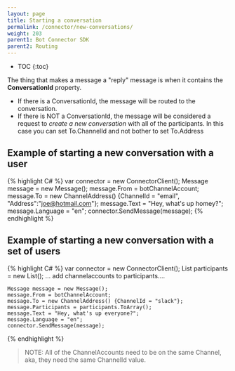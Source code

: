 ```yaml
---
layout: page
title: Starting a conversation
permalink: /connector/new-conversations/
weight: 203
parent1: Bot Connector SDK
parent2: Routing
---
```


* TOC
{:toc}

The thing that makes a message a "reply" message is when it contains the **ConversationId** property.  

* If there is a ConversationId, the message will be routed to the conversation.
* If there is NOT a ConversationId, the message will be considered a request to *create a new conversation* 
with all of the participants.  In this case you can set To.ChannelId and not bother to set To.Address

## Example of starting a new conversation with a user
{% highlight C# %}
    var connector = new ConnectorClient();
    Message message = new Message();
    message.From = botChannelAccount;
    message.To = new ChannelAddress() {ChannelId = "email", "Address":"joe@hotmail.com"};
    message.Text = "Hey, what's up homey?";
    message.Language = "en";
    connector.SendMessage(message);
{% endhighlight %}


## Example of starting a new conversation with a set of users
{% highlight C# %}
    var connector = new ConnectorClient();
    List<ChannelAccount> participants = new List<ChannelAccount>();
    ... add channelaccounts to participants....    
    
    Message message = new Message();
    message.From = botChannelAccount;
    message.To = new ChannelAddress() {ChannelId = "slack"};
    message.Participants = participants.ToArray();
    message.Text = "Hey, what's up everyone?";
    message.Language = "en";
    connector.SendMessage(message);
{% endhighlight %}


> NOTE: All of the ChannelAccounts need to be on the same Channel, aka, they need the same ChannelId value.

